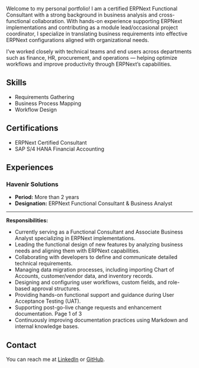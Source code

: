 Welcome to my personal portfolio! I am a certified ERPNext Functional Consultant with a strong background in business analysis and cross-functional collaboration. With hands-on experience supporting ERPNext implementations and contributing as a module lead/occasional project coordinator, I specialize in translating business requirements into effective ERPNext configurations aligned with organizational needs.

I’ve worked closely with technical teams and end users across departments such as finance, HR, procurement, and operations — helping optimize workflows and improve productivity through ERPNext’s capabilities.

## Skills
- Requirements Gathering
- Business Process Mapping
- Workflow Design

## Certifications
- ERPNext Certified Consultant
- SAP S/4 HANA Financial Accounting

## Experiences

### Havenir Solutions
- **Period:** More than 2 years
- **Designation:** ERPNext Functional Consultant & Business Analyst

---
**Responsibilities:**
- Currently serving as a Functional Consultant and Associate Business Analyst
specializing in ERPNext implementations.
- Leading the functional design of new features by analyzing business needs
and aligning them with ERPNext capabilities.
- Collaborating with developers to define and communicate detailed technical
requirements.
- Managing data migration processes, including importing Chart of Accounts,
customer/vendor data, and inventory records.
- Designing and configuring user workflows, custom fields, and role-based
approval structures.
- Providing hands-on functional support and guidance during User Acceptance
Testing (UAT).
- Supporting post-go-live change requests and enhancement documentation.
Page 1 of 3
- Continuously improving documentation practices using Markdown and
internal knowledge bases.

## Contact
You can reach me at [LinkedIn](https://www.linkedin.com/in/r-ahmed/) or [GitHub](https://github.com/rahmed-dev).
